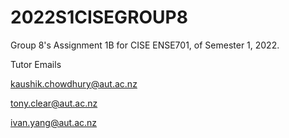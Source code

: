 # 2022S1CISEGROUP8
Group 8's Assignment 1B for CISE ENSE701, of Semester 1, 2022.

Tutor Emails

kaushik.chowdhury@aut.ac.nz 

tony.clear@aut.ac.nz 

ivan.yang@aut.ac.nz 
